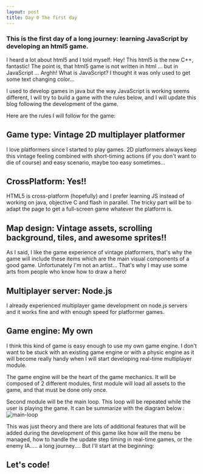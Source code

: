 ```yaml
---
layout: post
title: Day 0 The first day
---
```


### This is the first day of a long journey: learning JavaScript by developing an html5 game.

I heard a lot about html5 and I told myself: Hey! This html5 is the new C++, fantastic!
The point is, that html5 game is not written in html ... but in JavaScript ... Arghh!
What is JavaScript? I thought it was only used to get some text changing color...

I used to develop games in java but the way JavaScript is working seems different, I will try to build a game with the rules below, and I will update this blog following the development of the game.

Here are the rules I will follow for the game:

## Game type: Vintage 2D multiplayer platformer
I love platformers since I started to play games.
2D platformers always keep this vintage feeling combined with short-timing actions (if you don't want to die of course) and easy scenario, maybe too easy sometimes... 

## CrossPlatform: Yes!!
HTML5 is cross-platform (hopefully) and I prefer learning JS instead of working on java, objective C and flash in parallel. The tricky part will be to adapt the page to get a full-screen game whatever the platform is.

## Map design: Vintage assets, scrolling background, tiles, and awesome sprites!!  
As I said, I like the game experience of vintage platformers, that's why the game will include these items which are the main visual components of a good game.
Unfortunately I'm not an artist... That's why I may use some arts from people who know how to draw a hero! 

## Multiplayer server: Node.js
I already experienced multiplayer game development on node.js servers and it works fine and with enough speed for platformer games.

## Game engine: My own 
I think this kind of game is easy enough to use my own game engine. 
I don't want to be stuck with an existing game engine or with a physic engine as it will become really handy when I will start developing real-time multiplayer module.

The game engine will be the heart of the game mechanics. 
It will be composed of 2 different modules, first module will load all assets to the game, and that must be done only once.

Second module will be the main loop. This loop will be repeated while the user is playing the game.
It can be summarize with the diagram below :
![main-loop](https://github.com/givemehtml5/givemehtml5.github.io/master/images/posts/2015-9-11/main_loop.png)

This was just theory and there are lots of additional features that will be added during the development of this game like how will the menu be managed, how to handle the update step timing in real-time games, or the enemy IA..... a long journey.... But I'll start at the beginning:

## Let's code!
